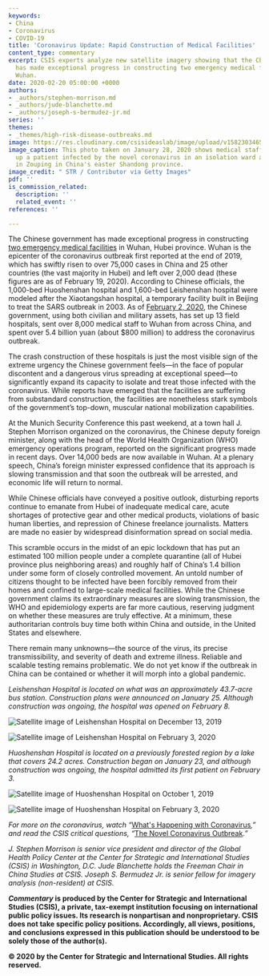 ```yaml
---
keywords:
- China
- Coronavirus
- COVID-19
title: 'Coronavirus Update: Rapid Construction of Medical Facilities'
content_type: commentary
excerpt: CSIS experts analyze new satellite imagery showing that the Chinese government
  has made exceptional progress in constructing two emergency medical facilities in
  Wuhan.
date: 2020-02-20 05:00:00 +0000
authors:
- _authors/stephen-morrison.md
- _authors/jude-blanchette.md
- _authors/joseph-s-bermudez-jr.md
series: ''
themes:
- _themes/high-risk-disease-outbreaks.md
image: https://res.cloudinary.com/csisideaslab/image/upload/v1582303465/health-commission/GettyImages-1197870974_uj3xaj.jpg
image_caption: This photo taken on January 28, 2020 shows medical staff members cheering
  up a patient infected by the novel coronavirus in an isolation ward at a hospital
  in Zouping in China's easter Shandong province.
image_credit: " STR / Contributor via Getty Images"
pdf: ''
is_commission_related:
  description: ''
  related_event: ''
references: ''

---
```

The Chinese government has made exceptional progress in constructing [two emergency medical facilities](https://www.wsj.com/articles/how-china-can-build-a-coronavirus-hospital-in-10-days-11580397751?mod=article_inli&mod=article_inline) in Wuhan, Hubei province. Wuhan is the epicenter of the coronavirus outbreak first reported at the end of 2019, which has swiftly risen to over 75,000 cases in China and 25 other countries (the vast majority in Hubei) and left over 2,000 dead (these figures are as of February 19, 2020). According to Chinese officials, the 1,000-bed Huoshenshan hospital and 1,600-bed Leishenshan hospital were modeled after the Xiaotangshan hospital, a temporary facility built in Beijing to treat the SARS outbreak in 2003. As of [February 2, 2020](https://www.wsj.com/articles/chinas-leader-wages-a-war-on-two-frontsviral-and-political-11581116451), the Chinese government, using both civilian and military assets, has set up 13 field hospitals, sent over 8,000 medical staff to Wuhan from across China, and spent over 5.4 billion yuan (about $800 million) to address the coronavirus outbreak.

The crash construction of these hospitals is just the most visible sign of the extreme urgency the Chinese government feels—in the face of popular discontent and a dangerous virus spreading at exceptional speed—to significantly expand its capacity to isolate and treat those infected with the coronavirus. While reports have emerged that the facilities are suffering from substandard construction, the facilities are nonetheless stark symbols of the government’s top-down, muscular national mobilization capabilities.

At the Munich Security Conference this past weekend, at a town hall J. Stephen Morrison organized on the coronavirus, the Chinese deputy foreign minister, along with the head of the World Health Organization (WHO) emergency operations program, reported on the significant progress made in recent days. Over 14,000 beds are now available in Wuhan. At a plenary speech, China’s foreign minister expressed confidence that its approach is slowing transmission and that soon the outbreak will be arrested, and economic life will return to normal.

While Chinese officials have conveyed a positive outlook, disturbing reports continue to emanate from Hubei of inadequate medical care, acute shortages of protective gear and other medical products, violations of basic human liberties, and repression of Chinese freelance journalists. Matters are made no easier by widespread disinformation spread on social media.

This scramble occurs in the midst of an epic lockdown that has put an estimated 100 million people under a complete quarantine (all of Hubei province plus neighboring areas) and roughly half of China’s 1.4 billion under some form of closely controlled movement. An untold number of citizens thought to be infected have been forcibly removed from their homes and confined to large-scale medical facilities. While the Chinese government claims its extraordinary measures are slowing transmission, the WHO and epidemiology experts are far more cautious, reserving judgment on whether these measures are truly effective. At a minimum, these authoritarian controls buy time both within China and outside, in the United States and elsewhere.

There remain many unknowns—the source of the virus, its precise transmissibility, and severity of death and extreme illness. Reliable and scalable testing remains problematic. We do not yet know if the outbreak in China can be contained or whether it will morph into a global pandemic.

_Leishenshan Hospital is located on what was an approximately 43.7-acre bus station. Construction plans were announced on January 25. Although construction was ongoing, the hospital was opened on February 8._

![Satellite image of Leishenshan Hospital on December 13, 2019](https://res.cloudinary.com/csisideaslab/image/upload/v1582320003/health-commission/Coronavirus_Hospitals_Image_1_eikbgz.jpg "Leishenshan Hospital December 13, 2020")

![Satellite image of Leishenshan Hospital on February 3, 2020](https://res.cloudinary.com/csisideaslab/image/upload/v1582320019/health-commission/Coronavirus_Hospitals_Image_2_ahtsgr.jpg "Leishenshan Hospital February 3, 2020")

_Huoshenshan Hospital is located on a previously forested region by a lake that covers 24.2 acres. Construction began on January 23, and although construction was ongoing, the hospital admitted its first patient on February 3._

![Satellite image of Huoshenshan Hospital on October 1, 2019](https://res.cloudinary.com/csisideaslab/image/upload/v1582320202/health-commission/Coronavirus_Hospitals_Image_3_euish0.jpg "Huoshenshan Hospital October 1, 2019")

![Satellite image of Huoshenshan Hospital on February 3, 2020](https://res.cloudinary.com/csisideaslab/image/upload/v1582320217/health-commission/Coronavirus_Hospitals_Image_4_kucaxu.jpg "Huoshenshan Hospital February 3, 2020")

_For more on the coronavirus, watch “_[What's Happening with Coronavirus](https://www.youtube.com/watch?v=QW0Q8cSBpUA&feature=youtu.be)_,” and read the CSIS critical questions, “_[The Novel Coronavirus Outbreak](https://www.csis.org/analysis/novel-coronavirus-outbreak)_.”_

_J. Stephen Morrison is senior vice president and director of the Global Health Policy Center at the Center for Strategic and International Studies (CSIS) in Washington, D.C. Jude Blanchette holds the Freeman Chair in China Studies at CSIS. Joseph S. Bermudez Jr. is senior fellow for imagery analysis (non-resident) at CSIS._

**_Commentary_ is produced by the Center for Strategic and International Studies (CSIS), a private, tax-exempt institution focusing on international public policy issues. Its research is nonpartisan and nonproprietary. CSIS does not take specific policy positions. Accordingly, all views, positions, and conclusions expressed in this publication should be understood to be solely those of the author(s).**

**© 2020 by the Center for Strategic and International Studies. All rights reserved.**